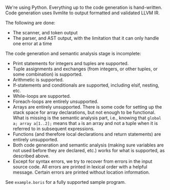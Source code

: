 We're using Python. Everything up to the code generation is hand-written. Code generation uses llvmlite to output formatted and validated LLVM IR.

The following are done:

* The scanner, and token output
* The parser, and AST output, with the limitation that it can only handle one error at a time

The code generation and semantic analysis stage is incomplete:

* Print statements for integers and tuples are supported.
* Tuple assignments and exchanges (from integers, or other tuples, or some combination) is supported.
* Arithmetic is supported.
* If-statements and conditionals are supported, including elsif, nesting, etc.
* While-loops are supported.
* Foreach-loops are entirely unsupported.
* Arrays are entirely unsupported.  There is some code for setting up the stack space for array declarations, but not enough to be functional.  What is missing is the semantic analysis part, i.e., knowing that `global a; array a[1..2];` means that `a` is an array and not a tuple when it is referred to in subsequent expressions.
* Functions (and therefore local declarations and return statements) are entirely unsupported.
* Both code generation and semantic analysis (making sure variables are not used before they are declared, etc.) works for what is supported, as described above.
* Except for syntax errors, we try to recover from errors in the input source code.  All errors are printed in lexical order with a helpful message.  Certain errors are printed without location information.

See `example.boris` for a fully supported sample program.
